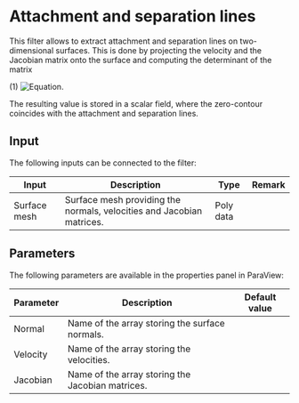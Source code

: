 # Attachment and separation lines

This filter allows to extract attachment and separation lines on two-dimensional surfaces. This is done by projecting the velocity and the Jacobian matrix onto the surface and computing the determinant of the matrix

(1) ![Equation](https://render.githubusercontent.com/render/math?math=\left(\mathbf{u}_{2D}\,\,\,\,\,J_{2D}\mathbf{u}_{2D}\right)).

The resulting value is stored in a scalar field, where the zero-contour coincides with the attachment and separation lines.

## Input

The following inputs can be connected to the filter:

| Input                     | Description                                                               | Type          | Remark        |
|---------------------------|---------------------------------------------------------------------------|---------------|---------------|
| Surface mesh              | Surface mesh providing the normals, velocities and Jacobian matrices.     | Poly data     |               |

## Parameters

The following parameters are available in the properties panel in ParaView:

| Parameter                 | Description                                                                           | Default value |
|---------------------------|---------------------------------------------------------------------------------------|---------------|
| Normal                    | Name of the array storing the surface normals.                                        |               |
| Velocity                  | Name of the array storing the velocities.                                             |               |
| Jacobian                  | Name of the array storing the Jacobian matrices.                                      |               |
